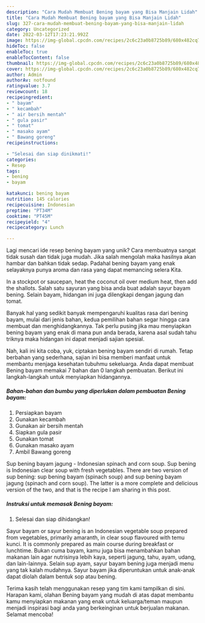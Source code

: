 ```yaml
---
description: "Cara Mudah Membuat Bening bayam yang Bisa Manjain Lidah"
title: "Cara Mudah Membuat Bening bayam yang Bisa Manjain Lidah"
slug: 327-cara-mudah-membuat-bening-bayam-yang-bisa-manjain-lidah
category: Uncategorized
date: 2022-03-12T17:23:21.992Z
image: https://img-global.cpcdn.com/recipes/2c6c23a0b8725b89/680x482cq70/bening-bayam-foto-resep-utama.jpg
hideToc: false
enableToc: true
enableTocContent: false
thumbnail: https://img-global.cpcdn.com/recipes/2c6c23a0b8725b89/680x482cq70/bening-bayam-foto-resep-utama.jpg
cover: https://img-global.cpcdn.com/recipes/2c6c23a0b8725b89/680x482cq70/bening-bayam-foto-resep-utama.jpg
author: Admin
authorAv: notfound
ratingvalue: 3.7
reviewcount: 18
recipeingredient:
- " bayam"
- " kecambah"
- " air bersih mentah"
- " gula pasir"
- " tomat"
- " masako ayam"
- " Bawang goreng"
recipeinstructions:

- "Selesai dan siap dinikmati!"
categories:
- Resep
tags:
- bening
- bayam

katakunci: bening bayam 
nutrition: 145 calories
recipecuisine: Indonesian
preptime: "PT34M"
cooktime: "PT45M"
recipeyield: "4"
recipecategory: Lunch

---
```





Lagi mencari ide resep bening bayam yang unik? Cara membuatnya sangat tidak susah dan tidak juga mudah. Jika salah mengolah maka hasilnya akan hambar dan bahkan tidak sedap. Padahal bening bayam yang enak selayaknya punya aroma dan rasa yang dapat memancing selera Kita.





In a stockpot or saucepan, heat the coconut oil over medium heat, then add the shallots. Salah satu sayuran yang bisa anda buat adalah sayur bayam bening. Selain bayam, hidangan ini juga dilengkapi dengan jagung dan tomat.

Banyak hal yang sedikit banyak mempengaruhi kualitas rasa dari bening bayam, mulai dari jenis bahan, kedua pemilihan bahan segar hingga cara membuat dan menghidangkannya. Tak perlu pusing jika mau menyiapkan bening bayam yang enak di mana pun anda berada, karena asal sudah tahu triknya maka hidangan ini dapat menjadi sajian spesial.






Nah, kali ini kita coba, yuk, ciptakan bening bayam sendiri di rumah. Tetap berbahan yang sederhana, sajian ini bisa memberi manfaat untuk membantu menjaga kesehatan tubuhmu sekeluarga. Anda dapat membuat Bening bayam memakai 7 bahan dan 0 langkah pembuatan. Berikut ini langkah-langkah untuk menyiapkan hidangannya.

<!--inarticleads1-->

##### Bahan-bahan dan bumbu yang diperlukan dalam pembuatan Bening bayam:

1. Persiapkan  bayam
1. Gunakan  kecambah
1. Gunakan  air bersih mentah
1. Siapkan  gula pasir
1. Gunakan  tomat
1. Gunakan  masako ayam
1. Ambil  Bawang goreng


Sup bening bayam jagung - Indonesian spinach and corn soup. Sup bening is Indonesian clear soup with fresh vegetables. There are two version of sup bening: sup bening bayam (spinach soup) and sup bening bayam jagung (spinach and corn soup). The latter is a more complete and delicious version of the two, and that is the recipe I am sharing in this post. 

<!--inarticleads2-->

##### Instruksi untuk memasak Bening bayam:


1. Selesai dan siap dihidangkan!

Sayur bayam or sayur bening is an Indonesian vegetable soup prepared from vegetables, primarily amaranth, in clear soup flavoured with temu kunci. It is commonly prepared as main course during breakfast or lunchtime. Bukan cuma bayam, kamu juga bisa menambahkan bahan makanan lain agar nutrisinya lebih kaya, seperti jagung, tahu, ayam, udang, dan lain-lainnya. Selain sup ayam, sayur bayam bening juga menjadi menu yang tak kalah mudahnya. Sayur bayam jika diperuntukan untuk anak-anak dapat diolah dalam bentuk sop atau bening. 

Terima kasih telah menggunakan resep yang tim kami tampilkan di sini. Harapan kami, olahan Bening bayam yang mudah di atas dapat membantu kamu menyiapkan makanan yang enak untuk keluarga/teman maupun menjadi inspirasi bagi anda yang berkeinginan untuk berjualan makanan. Selamat mencoba!
